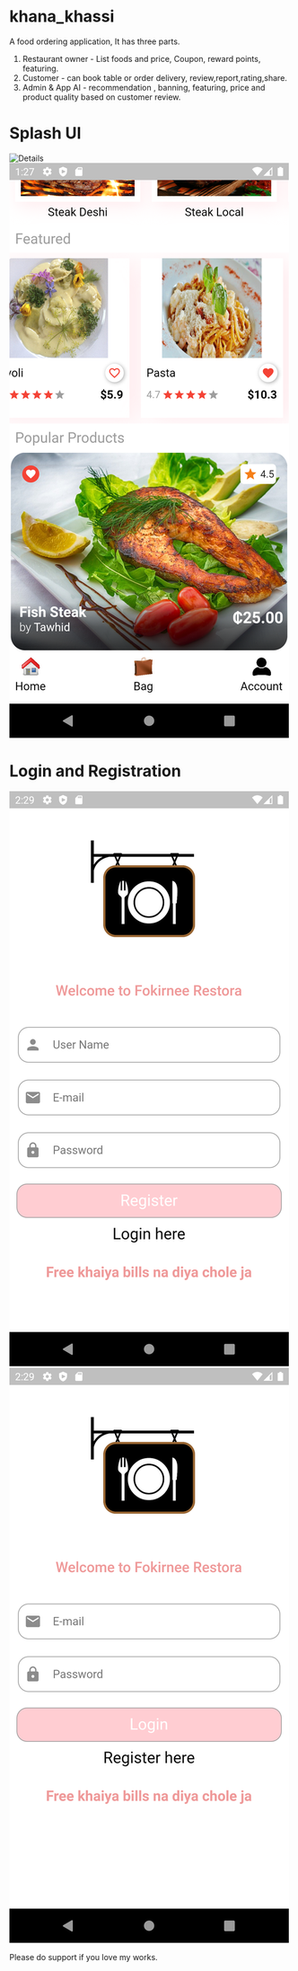 # khana_khassi
A food ordering application,
It has three parts.
1. Restaurant owner - List foods and price, Coupon, reward points, featuring.
2. Customer - can book table or order delivery, review,report,rating,share.
3. Admin & App AI - recommendation , banning, featuring, price and product quality based on customer review.

# Splash UI
![Details]("assets/screenshots/UI_Photo/s1.png")  ![Popular](assets/screenshots/UI_Photo/s2.png)
# Login and Registration
![Log-Reg](assets/screenshots/UI_Photo/reg.png) ![Log-Reg](assets/screenshots/UI_Photo/log.png)

Please do support if you love my works.
